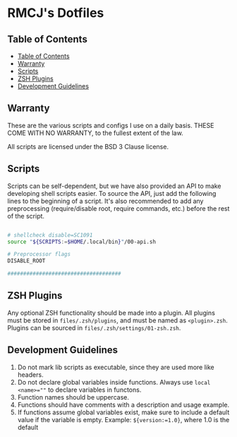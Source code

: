 # RMCJ's Dotfiles

## Table of Contents

- [Table of Contents](#table-of-contents)
- [Warranty](#warranty)
- [Scripts](#scripts)
- [ZSH Plugins](#zsh-plugins)
- [Development Guidelines](#development-guidelines)

## Warranty

These are the various scripts and configs I use on a daily basis.
THESE COME WITH NO WARRANTY, to the fullest extent of the law.

All scripts are licensed under the BSD 3 Clause license.

## Scripts

Scripts can be self-dependent, but we have also provided an API
to make developing shell scripts easier. To source the API, just
add the following lines to the beginning of a script. It's also
recommended to add any preprocessing (require/disable root, 
require commands, etc.) before the rest of the script.

```bash

# shellcheck disable=SC1091
source "${SCRIPTS:=$HOME/.local/bin}"/00-api.sh

# Preprocessor flags
DISABLE_ROOT

####################################

```

## ZSH Plugins

Any optional ZSH functionality should be made into a plugin. All plugins must be stored in `files/.zsh/plugins`,
and must be named as `<plugin>.zsh`. Plugins can be sourced in `files/.zsh/settings/01-zsh.zsh`.

## Development Guidelines

1. Do not mark lib scripts as executable, since they are used more like headers.
2. Do not declare global variables inside functions. Always use `local <name>=""` to declare variables in functons.
3. Function names should be uppercase.
4. Functions should have comments with a description and usage example.
5. If functions assume global variables exist, make sure to include a default value if the variable is empty.
Example: `${version:=1.0}`, where 1.0 is the default

